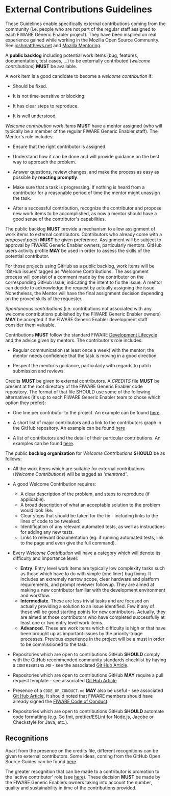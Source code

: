 # External Contributions Guidelines

These Guidelines enable specifically external contributions coming from the community (i.e. people who are not part of
the regular staff assigned to each FIWARE Generic Enabler project). They have been inspired on real experience gained
while working in the Mozilla Open Source Community. See [joshmatthews.net](http://www.joshmatthews.net/deck.js/mentor/)
and [Mozilla Mentoring](https://wiki.mozilla.org/Contribute/Coding/Mentoring).

A **public backlog** including potential work items (bug, features, documentation, test cases, ...) to be externally
contributed (_welcome contributions_) **MUST** be available.

A work item is a good candidate to become a _welcome contribution_ if:

-   Should be fixed.

-   It is not time-sensitive or blocking.

-   It has clear steps to reproduce.

-   It is well understood.

_Welcome contribution work items_ **MUST** have a mentor assigned (who will typically be a member of the regular FIWARE
Generic Enabler staff). The Mentor's role includes:

-   Ensure that the right contributor is assigned.

-   Understand how it can be done and will provide guidance on the best way to approach the problem.

-   Answer questions, review changes, and make the process as easy as possible by **reacting promptly**.

-   Make sure that a task is progressing. If nothing is heard from a contributor for a reasonable period of time the
    mentor might unassign the task.

-   After a successful contribution, recognize the contributor and propose new work items to be accomplished, as now a
    mentor should have a good sense of the contributor's capabilities.

The public backlog **MUST** provide a mechanism to allow assignment of work items to external contributors. Contributors
who already come with a _proposed patch_ **MUST** be given preference. Assignment will be subject to approval by FIWARE
Generic Enabler owners, particularly mentors. GitHub users activity profile **MAY** be used in order to assess the
skills of the potential contributor.

For those projects using GitHub as a public backlog, work items will be 'GitHub issues' tagged as 'Welcome
Contributions'. The assignment process will consist of a comment made by the contributor on the corresponding GitHub
issue, indicating the intent to fix the issue. A mentor can decide to acknowledge the request by actually assigning the
issue. Nonetheless, the Mentor will have the final assignment decision depending on the proved skills of the requester.

_Spontaneous contributions_ (i.e. contributions not associated with any welcome contributions published by the FIWARE
Generic Enabler owners) **MAY** be accepted if the FIWARE Generic Enabler development staff consider them valuable.

Contributions **MUST** follow the standard FIWARE [Development Lifecycle](development.md#Development_Lifecycle) and the
advice given by mentors. The contributor's role includes:

-   Regular communication (at least once a week) with the mentor; the mentor needs confidence that the task is moving in
    a good direction.

-   Respect the mentor's guidance, particularly with regards to patch submission and reviews.

Credits **MUST** be given to external contributors. A _CREDITS_ file **MUST** be present at the root directory of the
FIWARE Generic Enabler code repository. The format of that file SHOULD use some of the following alternatives (it's up
to each FIWARE Generic Enabler team to chose which option they prefer):

-   One line per contributor to the project. An example can be found
    [here](https://github.com/nodejs/node/blob/master/AUTHORS).

-   A short list of major contributors and a link to the contributors graph in the GitHub repository. An example can be
    found [here](https://github.com/Kotti/Kotti/blob/master/AUTHORS.txt)

-   A list of contributors and the detail of their particular contributions. An examples can be found
    [here](https://github.com/sinatra/sinatra/blob/master/AUTHORS.md).

The public **backlog organization** for _Welcome Contributions_ **SHOULD** be as follows:

-   All the work items which are suitable for external contributions (_Welcome Contributions_) will be tagged as
    _'mentored'_.

-   A good Welcome Contribution requires:

    -   A clear description of the problem, and steps to reproduce (if applicable).
    -   A broad description of what an acceptable solution to the problem would look like.
    -   Clear steps that should be taken for the fix - including links to the lines of code to be tweaked.
    -   Identification of any relevant automated tests, as well as instructions for adding any new tests.
    -   Links to relevant documentation (eg. if running automated tests, link to the page and even give the full
        command).

-   Every _Welcome Contribution_ will have a category which will denote its difficulty and importance level:
    -   **Entry**. Entry level work items are typically low complexity tasks such as those which have to do with simple
        (one liner) bug fixing. It includes an extremely narrow scope, clear hardware and platform requirements, and
        prompt reviewer followup. They are aimed at making a new contributor familiar with the development environment
        and workflow.
    -   **Intermediate**. These are less trivial tasks and are focused on actually providing a solution to an issue
        identified. Few if any of these will be good starting points for new contributors. Actually, they are aimed at
        those contributors who have completed successfully at least one or two entry level work items.
    -   **Advanced**. These are work items which difficulty is high or that have been brought up as important issues by
        the priority-triage processes. Previous experience in the project will be a must in order to be commissioned to
        the task.

*   Repositories which are open to contributions GitHub **SHOULD** comply with the GitHub recommended community
    standards checklist by having a `CONTRIBUTING.MD` - see the associated
    [Git Hub Article](https://help.github.com/articles/setting-guidelines-for-repository-contributors/).

*   Repositories which are open to contributions GitHub **MAY** require a pull request template - see associated
    [Git Hub Article](https://help.github.com/articles/creating-a-pull-request-template-for-your-repository/).
*   Presence of a `CODE_OF_CONDUCT.md` **MAY** also be useful - see associated
    [Git Hub Article](https://help.github.com/articles/adding-a-code-of-conduct-to-your-project/). It should noted that
    FIWARE members should have already signed the
    [FIWARE Code of Conduct](https://www.fiware.org/foundation/code-of-conduct/).
*   Repositories which are open to contributions GitHub **SHOULD** automate code formatting (e.g. Go fmt,
    prettier/ESLint for Node.js, Jacobe or Checkstyle for Java, etc.).

## Recognitions

Apart from the presence on the credits file, different recognitions can be given to external contributors. Some ideas,
coming from the GitHub Open Source Guides can be found [here](https://opensource.guide/).

The greater recognition that can be made to a contributor is promotion to the 'active contributor' role (see
[here](https://docs.google.com/spreadsheets/d/183li2rrkTM4fPpgYWUc3czL5pB9MdbyFJXnCXE3-Mjo/edit?usp=sharing)). These
decision **MUST** be made by the FIWARE Generic Enablers owners taking into account the number, quality and
sustainability in time of the contributions provided.
